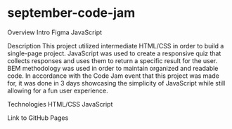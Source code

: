 # september-code-jam

Overview
Intro
Figma
JavaScript

Description
This project utilized intermediate HTML/CSS in order to build a single-page project. JavaScript was used to create a responsive quiz that collects responses and uses them to return a specific result for the user. BEM methodology was used in order to maintain organized and readable code. In accordance with the Code Jam event that this project was made for, it was done in 3 days showcasing the simplicity of JavaScript while still allowing for a fun user experience.

Technologies
HTML/CSS
JavaScript

Link to GitHub Pages
